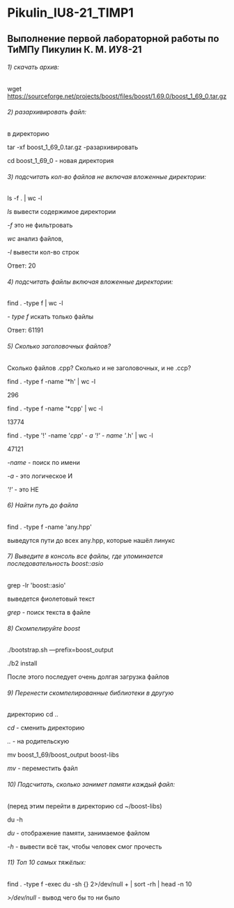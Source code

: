 # Pikulin_IU8-21_TIMP1
## Выполнение первой лабораторной работы по ТиМПу Пикулин К. М. ИУ8-21
###### 1) скачать архив:

wget https://sourceforge.net/projects/boost/files/boost/1.69.0/boost_1_69_0.tar.gz

###### 2) разархивировать файл:

в директорию

tar -xf boost_1_69_0.tar.gz -разархивировать

cd boost_1_69_0  - новая директория

###### 3) подсчитать кол-во файлов не включая вложенные директории:
ls -f . | wc -l

*ls* вывести содержимое директории

*-f* это не фильтровать

*wc* анализ файлов,

*-l* вывести кол-во строк

Ответ: 20

###### 4) подсчитать файлы включая вложенные директории:

find . -type f | wc -l

*- type f* искать только файлы

Ответ: 61191

###### 5) Сколько заголовочных файлов?

Сколько файлов .срр?
Сколько и не заголовочных, и не .сср?

find . -type f -name '*h' | wc -l

296

find . -type f -name '*cpp' | wc -l

13774

find . -type '!' -name '*cpp' - a '!' - name '*.h' | wc -l

47121

*-name* - поиск по имени

*-а* - это логическое И

*'!'* - это НЕ

###### 6) Найти путь до файла

find . -type f -name 'any.hpp'

выведутся пути до всех any.hpp, которые нашёл линукс

###### 7) Выведите в консоль все файлы, где упоминается последовательность *boost::asio* 

grep -lr 'boost::asio'

выведется фиолетовый текст

*grep* - поиск текста в файле

###### 8) Скомпелируйте boost

./bootstrap.sh —prefix=boost_output

./b2 install

После этого последует очень долгая загрузка файлов

###### 9) Перенести скомпелированные библиотеки в другую

директорию
cd ..

*cd* - сменить директорию

*..* - на родительскую

mv boost_1_69/boost_output boost-libs

*mv* - переместить файл

###### 10) Подсчитать, сколько занимет памяти каждый файл:

(перед этим перейти в директорию
cd ~/boost-libs)

du -h

*du* - отображение памяти, занимаемое файлом

*-h* - вывести всё так, чтобы человек смог прочесть

###### 11) Топ 10 самых тяжёлых:

find . -type f -exec du -sh {} 2>/dev/null + | sort -rh | head -n 10

*>/dev/null* - вывод чего бы то ни было
